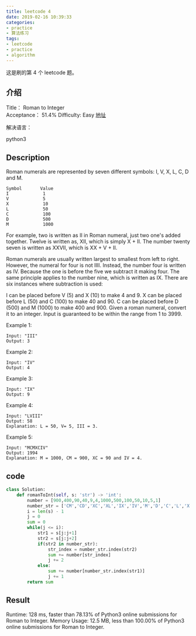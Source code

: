 ```yaml
---
title: leetcode 4
date: 2019-02-16 10:39:33
categories:
- practice
- 算法练习
tags:
- leetcode
- practice
- algorithm
---
```

这是刷的第 4 个 leetcode 题。

<!-- more -->

## 介绍

Title：
Roman to Integer    
Acceptance：
51.4%
Difficulty:
Easy
[地址](https://leetcode.com/problems/roman-to-integer/)

解决语言：

python3

## Description

Roman numerals are represented by seven different symbols: I, V, X, L, C, D and M.

	Symbol       Value
	I             1
	V             5
	X             10
	L             50
	C             100
	D             500
	M             1000
	
For example, two is written as II in Roman numeral, just two one's added together. Twelve is written as, XII, which is simply X + II. The number twenty seven is written as XXVII, which is XX + V + II.

Roman numerals are usually written largest to smallest from left to right. However, the numeral for four is not IIII. Instead, the number four is written as IV. Because the one is before the five we subtract it making four. The same principle applies to the number nine, which is written as IX. There are six instances where subtraction is used:

I can be placed before V (5) and X (10) to make 4 and 9. 
X can be placed before L (50) and C (100) to make 40 and 90. 
C can be placed before D (500) and M (1000) to make 400 and 900.
Given a roman numeral, convert it to an integer. Input is guaranteed to be within the range from 1 to 3999.

Example 1:

	Input: "III"
	Output: 3
	
Example 2:

	Input: "IV"
	Output: 4
	
Example 3:

	Input: "IX"
	Output: 9
	
Example 4:

	Input: "LVIII"
	Output: 58
	Explanation: L = 50, V= 5, III = 3.
	
Example 5:

	Input: "MCMXCIV"
	Output: 1994
	Explanation: M = 1000, CM = 900, XC = 90 and IV = 4.

## code

```python
class Solution:
    def romanToInt(self, s: 'str') -> 'int':
        number = [900,400,90,40,9,4,1000,500,100,50,10,5,1]
        number_str = ['CM','CD','XC','XL','IX','IV','M','D','C','L','X','V','I']
        i = len(s) - 1
        j = 0
        sum = 0
        while(j <= i):
            str1 = s[j:j+1]
            str2 = s[j:j+2]
            if(str2 in number_str):
                str_index = number_str.index(str2)
                sum += number[str_index]
                j += 2
            else:
                sum += number[number_str.index(str1)]
                j += 1
        return sum		
```

## Result

Runtime: 128 ms, faster than 78.13% of Python3 online submissions for Roman to Integer.
Memory Usage: 12.5 MB, less than 100.00% of Python3 online submissions for Roman to Integer.